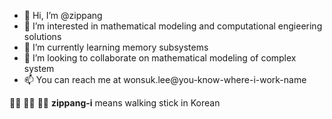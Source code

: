 - 👋 Hi, I’m @zippang
- 👀 I’m interested in mathematical modeling and computational engieering solutions
- 🌱 I’m currently learning memory subsystems
- 💞️ I’m looking to collaborate on mathematical modeling of complex system
- 📫 You can reach me at wonsuk.lee@you-know-where-i-work-name

🚶🏻 🚶🏻 🚶🏻 **zippang-i** means walking stick in Korean

